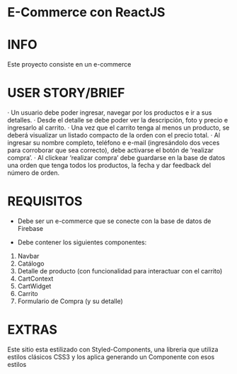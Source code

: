 # E-Commerce con ReactJS

INFO
=====
Este proyecto consiste en un e-commerce 

USER STORY/BRIEF
================

· Un usuario debe poder ingresar, navegar por los productos e ir a sus detalles.
· Desde el detalle se debe poder ver la descripción, foto y precio e ingresarlo al carrito. 
· Una vez que el carrito tenga al menos un producto, se deberá visualizar un listado compacto de la orden con el precio total. 
· Al ingresar su nombre completo, teléfono e e-mail (ingresándolo dos veces para corroborar que sea correcto), debe activarse el botón de ‘realizar compra’.
· Al clickear ‘realizar compra’ debe guardarse en la base de datos una orden que tenga todos los productos, la fecha y dar feedback del número de orden.


REQUISITOS
==========
- Debe ser un e-commerce que se conecte con la base de datos de Firebase

- Debe contener los siguientes componentes:
1.	Navbar
2.	Catálogo
3.	Detalle de producto (con funcionalidad para interactuar con el carrito)
4.	CartContext
5.	CartWidget
6.	Carrito
7.  Formulario de Compra (y su detalle)


EXTRAS
======
Este sitio esta estilizado con Styled-Components, una libreria que utiliza estilos clásicos CSS3 y los aplica generando un Componente con esos estilos
